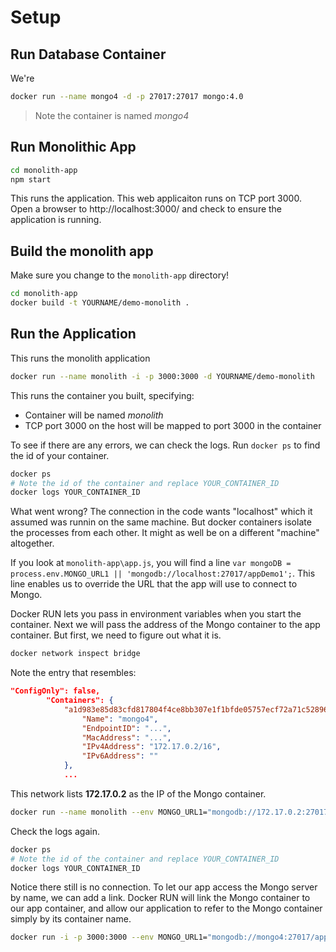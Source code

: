# Setup

## Run Database Container

We're 
```bash
docker run --name mongo4 -d -p 27017:27017 mongo:4.0
```

> Note the container is named _mongo4_

## Run Monolithic App

```bash
cd monolith-app
npm start
```

This runs the application. This web applicaiton runs on TCP port 3000. Open a browser to http://localhost:3000/ and check to ensure the application is running.
## Build the monolith app

Make sure you change to the `monolith-app` directory!

```bash
cd monolith-app
docker build -t YOURNAME/demo-monolith .
```

## Run the Application

This runs the monolith application

```bash
docker run --name monolith -i -p 3000:3000 -d YOURNAME/demo-monolith
```

This runs the container you built, specifying:

- Container will be named _monolith_
- TCP port 3000 on the host will be mapped to port 3000 in the container

To see if there are any errors, we can check the logs. Run `docker ps` to find the id of your container.

```bash
docker ps
# Note the id of the container and replace YOUR_CONTAINER_ID
docker logs YOUR_CONTAINER_ID
```

What went wrong? The connection in the code wants "localhost" which it assumed was runnin on the same machine. But docker containers isolate the processes from each other. It might as well be on a different "machine" altogether.

If you look at `monolith-app\app.js`, you will find a line `var mongoDB = process.env.MONGO_URL1 || 'mongodb://localhost:27017/appDemo1';`. This line enables us to override the URL that the app will use to connect to Mongo.

Docker RUN lets you pass in environment variables when you start the container. Next we will pass the address of  the Mongo container to the app container. But first, we need to figure out what it is.

```bash
docker network inspect bridge
```

Note the entry that resembles:

```json
"ConfigOnly": false,
        "Containers": {
            "a1d983e85d83cfd817804f4ce8bb307e1f1bfde05757ecf72a71c52896825a07": {
                "Name": "mongo4",
                "EndpointID": "...",
                "MacAddress": "...",
                "IPv4Address": "172.17.0.2/16",
                "IPv6Address": ""
            },
            ...
```

This network lists __172.17.0.2__ as the IP of the Mongo container.

```bash
docker run --name monolith --env MONGO_URL1="mongodb://172.17.0.2:27017/appDemo1" -i -p 3000:3000 -d YOURNAME/demo-monolith
```

Check the logs again.

```bash
docker ps
# Note the id of the container and replace YOUR_CONTAINER_ID
docker logs YOUR_CONTAINER_ID
```

Notice there still is no connection. To let our app access the Mongo server by name, we can add a link.
Docker RUN will link the Mongo container to our app container, and allow our application to refer to the Mongo container simply by its container name.

```bash
docker run -i -p 3000:3000 --env MONGO_URL1="mongodb://mongo4:27017/appDemo1" --link mongo4 -d YOURNAME/demo-monolith
```
